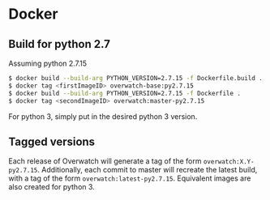 # Docker

## Build for python 2.7

Assuming python 2.7.15

```bash
$ docker build --build-arg PYTHON_VERSION=2.7.15 -f Dockerfile.build .
$ docker tag <firstImageID> overwatch-base:py2.7.15
$ docker build --build-arg PYTHON_VERSION=2.7.15 -f Dockerfile .
$ docker tag <secondImageID> overwatch:master-py2.7.15
```

For python 3, simply put in the desired python 3 version.

## Tagged versions

Each release of Overwatch will generate a tag of the form `overwatch:X.Y-py2.7.15`. Additionally, each commit
to master will recreate the latest build, with a tag of the form `overwatch:latest-py2.7.15`. Equivalent
images are also created for python 3.
